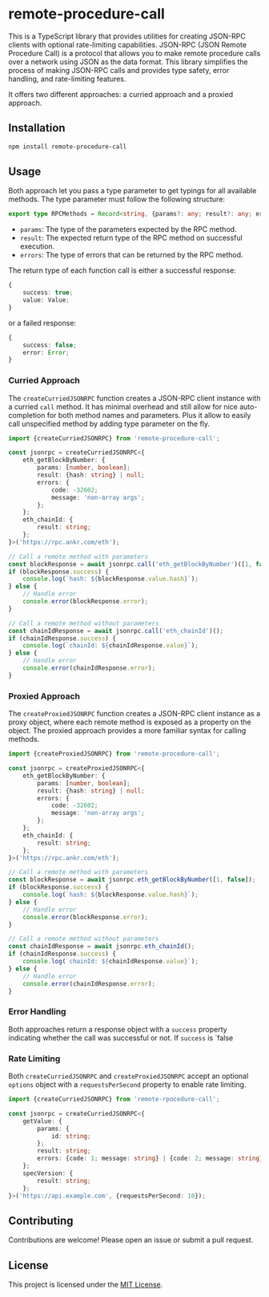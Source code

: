 # remote-procedure-call

This is a TypeScript library that provides utilities for creating JSON-RPC clients with optional rate-limiting capabilities. JSON-RPC (JSON Remote Procedure Call) is a protocol that allows you to make remote procedure calls over a network using JSON as the data format. This library simplifies the process of making JSON-RPC calls and provides type safety, error handling, and rate-limiting features.

It offers two different approaches: a curried approach and a proxied approach.

## Installation

```bash
npm install remote-procedure-call
```

## Usage

Both approach let you pass a type parameter to get typings for all available methods. The type parameter must follow the following structure:

```ts
export type RPCMethods = Record<string, {params?: any; result?: any; errors?: any}>;
```

- `params`: The type of the parameters expected by the RPC method.
- `result`: The expected return type of the RPC method on successful execution.
- `errors`: The type of errors that can be returned by the RPC method.

The return type of each function call is either a successful response:

```ts
{
	success: true;
	value: Value;
}
```

or a failed response:

```ts
{
	success: false;
	error: Error;
}
```

### Curried Approach

The `createCurriedJSONRPC` function creates a JSON-RPC client instance with a curried `call` method. It has minimal overhead and still allow for nice auto-completion for both method names and parameters. Plus it allow to easily call unspecified method by adding type parameter on the fly.

```typescript
import {createCurriedJSONRPC} from 'remote-procedure-call';

const jsonrpc = createCurriedJSONRPC<{
	eth_getBlockByNumber: {
		params: [number, boolean];
		result: {hash: string} | null;
		errors: {
			code: -32602;
			message: 'non-array args';
		};
	};
	eth_chainId: {
		result: string;
	};
}>('https://rpc.ankr.com/eth');

// Call a remote method with parameters
const blockResponse = await jsonrpc.call('eth_getBlockByNumber')([1, false]);
if (blockResponse.success) {
	console.log(`hash: ${blockResponse.value.hash}`);
} else {
	// Handle error
	console.error(blockResponse.error);
}

// Call a remote method without parameters
const chainIdResponse = await jsonrpc.call('eth_chainId')();
if (chainIdResponse.success) {
	console.log(`chainId: ${chainIdResponse.value}`);
} else {
	// Handle error
	console.error(chainIdResponse.error);
}
```

### Proxied Approach

The `createProxiedJSONRPC` function creates a JSON-RPC client instance as a proxy object, where each remote method is exposed as a property on the object. The proxied approach provides a more familiar syntax for calling methods.

```typescript
import {createProxiedJSONRPC} from 'remote-procedure-call';

const jsonrpc = createProxiedJSONRPC<{
	eth_getBlockByNumber: {
		params: [number, boolean];
		result: {hash: string} | null;
		errors: {
			code: -32602;
			message: 'non-array args';
		};
	};
	eth_chainId: {
		result: string;
	};
}>('https://rpc.ankr.com/eth');

// Call a remote method with parameters
const blockResponse = await jsonrpc.eth_getBlockByNumber([1, false]);
if (blockResponse.success) {
	console.log(`hash: ${blockResponse.value.hash}`);
} else {
	// Handle error
	console.error(blockResponse.error);
}

// Call a remote method without parameters
const chainIdResponse = await jsonrpc.eth_chainId();
if (chainIdResponse.success) {
	console.log(`chainId: ${chainIdResponse.value}`);
} else {
	// Handle error
	console.error(chainIdResponse.error);
}
```

### Error Handling

Both approaches return a response object with a `success` property indicating whether the call was successful or not. If `success` is `false

### Rate Limiting

Both `createCurriedJSONRPC` and `createProxiedJSONRPC` accept an optional `options` object with a `requestsPerSecond` property to enable rate limiting.

```typescript
import {createCurriedJSONRPC} from 'remote-rpocedure-call';

const jsonrpc = createCurriedJSONRPC<{
	getValue: {
		params: {
			id: string;
		};
		result: string;
		errors: {code: 1; message: string} | {code: 2; message: string};
	};
	specVersion: {
		result: string;
	};
}>('https://api.example.com', {requestsPerSecond: 10});
```

## Contributing

Contributions are welcome! Please open an issue or submit a pull request.

## License

This project is licensed under the [MIT License](LICENSE).
